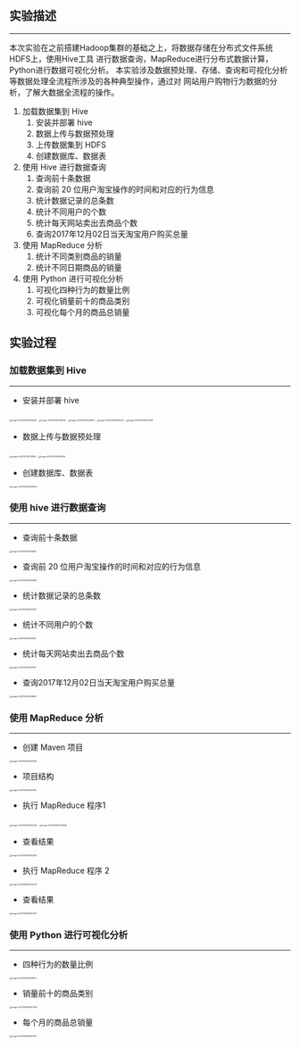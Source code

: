 ## 实验描述

----

本次实验在之前搭建Hadoop集群的基础之上，将数据存储在分布式文件系统HDFS上，使用Hive工具 进行数据查询，MapReduce进行分布式数据计算，Python进行数据可视化分析。 本实验涉及数据预处理、存储、查询和可视化分析等数据处理全流程所涉及的各种典型操作，通过对 网站用户购物行为数据的分析，了解大数据全流程的操作。

1. 加载数据集到 Hive
   1. 安装并部署 hive
   2. 数据上传与数据预处理
   3. 上传数据集到 HDFS
   4. 创建数据库、数据表
2. 使用 Hive 进行数据查询
   1. 查询前十条数据
   2. 查询前 20 位用户淘宝操作的时间和对应的行为信息
   3. 统计数据记录的总条数
   4. 统计不同用户的个数
   5. 统计每天网站卖出去商品个数
   6. 查询2017年12月02日当天淘宝用户购买总量
3. 使用 MapReduce 分析
   1. 统计不同类别商品的销量
   2. 统计不同日期商品的销量
4. 使用 Python 进行可视化分析
   1. 可视化四种行为的数量比例
   2. 可视化销量前十的商品类别
   3. 可视化每个月的商品总销量





## 实验过程

### 加载数据集到 Hive

----

- 安装并部署 hive

<img src="https://wangleidetuchuang.oss-cn-beijing.aliyuncs.com/img/image-20221121150226622.png" alt="image-20221121150226622" style="zoom:25%;" />

<img src="https://wangleidetuchuang.oss-cn-beijing.aliyuncs.com/img/image-20221121151242419.png" alt="image-20221121151242419" style="zoom:25%;" />

<img src="https://wangleidetuchuang.oss-cn-beijing.aliyuncs.com/img/image-20221121151449621.png" alt="image-20221121151449621" style="zoom:25%;" />

<img src="https://wangleidetuchuang.oss-cn-beijing.aliyuncs.com/img/image-20221121151659253.png" alt="image-20221121151659253" style="zoom:25%;" />

<img src="https://wangleidetuchuang.oss-cn-beijing.aliyuncs.com/img/image-20221121151635738.png" alt="image-20221121151635738" style="zoom:25%;" />

- 数据上传与数据预处理

<img src="https://wangleidetuchuang.oss-cn-beijing.aliyuncs.com/img/image-20221121152113850.png" alt="image-20221121152113850" style="zoom:25%;" />

<img src="https://wangleidetuchuang.oss-cn-beijing.aliyuncs.com/img/image-20221121152236156.png" alt="image-20221121152236156" style="zoom:25%;" />

- 创建数据库、数据表

<img src="https://wangleidetuchuang.oss-cn-beijing.aliyuncs.com/img/image-20221121152328533.png" alt="image-20221121152328533" style="zoom:25%;" />

### 使用 hive 进行数据查询

---

- 查询前十条数据

<img src="https://wangleidetuchuang.oss-cn-beijing.aliyuncs.com/img/image-20221121152414830.png" alt="image-20221121152414830" style="zoom:25%;" />

- 查询前 20 位用户淘宝操作的时间和对应的行为信息

<img src="https://wangleidetuchuang.oss-cn-beijing.aliyuncs.com/img/image-20221121152423962.png" alt="image-20221121152423962" style="zoom:25%;" />

- 统计数据记录的总条数

<img src="https://wangleidetuchuang.oss-cn-beijing.aliyuncs.com/img/image-20221121162337012.png" alt="image-20221121162337012" style="zoom:25%;" />

- 统计不同用户的个数

<img src="https://wangleidetuchuang.oss-cn-beijing.aliyuncs.com/img/image-20221121153415612.png" alt="image-20221121153415612" style="zoom:25%;" />

- 统计每天网站卖出去商品个数

<img src="https://wangleidetuchuang.oss-cn-beijing.aliyuncs.com/img/image-20221121162417991.png" alt="image-20221121162417991" style="zoom:25%;" />

- 查询2017年12月02日当天淘宝用户购买总量

<img src="https://wangleidetuchuang.oss-cn-beijing.aliyuncs.com/img/image-20221121162436600.png" alt="image-20221121162436600" style="zoom:25%;" />

### 使用 MapReduce 分析

---

- 创建 Maven 项目

<img src="https://wangleidetuchuang.oss-cn-beijing.aliyuncs.com/img/image-20221121152623005.png" alt="image-20221121152623005" style="zoom:25%;" />

- 项目结构

<img src="https://wangleidetuchuang.oss-cn-beijing.aliyuncs.com/img/image-20221128172912168.png" alt="image-20221128172912168" style="zoom:25%;" />

- 执行 MapReduce 程序1

<img src="https://wangleidetuchuang.oss-cn-beijing.aliyuncs.com/img/image-20221128154200527.png" alt="image-20221128154200527" style="zoom:25%;" />

<img src="https://wangleidetuchuang.oss-cn-beijing.aliyuncs.com/img/image-20221128154143600.png" alt="image-20221128154143600" style="zoom:25%;" />

- 查看结果

<img src="https://wangleidetuchuang.oss-cn-beijing.aliyuncs.com/img/image-20221128154120020.png" alt="image-20221128154120020" style="zoom:25%;" />

- 执行 MapReduce 程序 2

<img src="https://wangleidetuchuang.oss-cn-beijing.aliyuncs.com/img/image-20221128163725103.png" alt="image-20221128163725103" style="zoom:25%;" />

- 查看结果

<img src="https://wangleidetuchuang.oss-cn-beijing.aliyuncs.com/img/image-20221128163757575.png" alt="image-20221128163757575" style="zoom:25%;" />

### 使用 Python 进行可视化分析

---

- 四种行为的数量比例

<img src="https://wangleidetuchuang.oss-cn-beijing.aliyuncs.com/img/image-20221128193411976.png" alt="image-20221128193411976" style="zoom:25%;" />

- 销量前十的商品类别

<img src="https://wangleidetuchuang.oss-cn-beijing.aliyuncs.com/img/image-20221128193427845.png" alt="image-20221128193427845" style="zoom:25%;" />

- 每个月的商品总销量

<img src="https://wangleidetuchuang.oss-cn-beijing.aliyuncs.com/img/image-20221128193455017.png" alt="image-20221128193455017" style="zoom:25%;" />